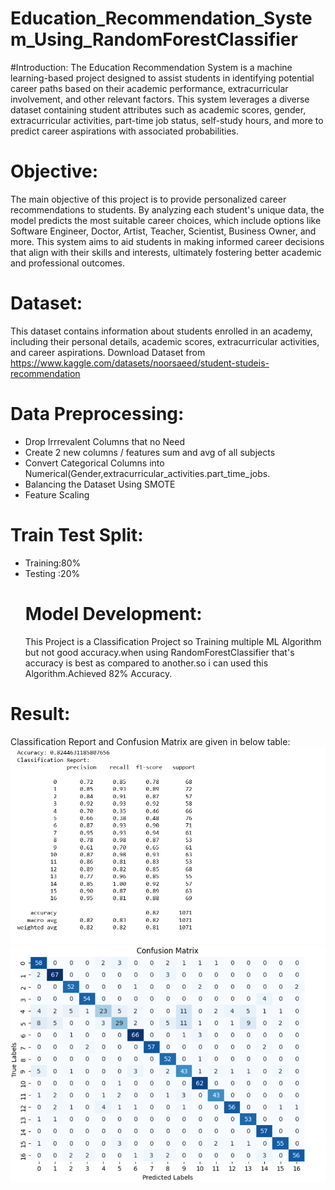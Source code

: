# Education_Recommendation_System_Using_RandomForestClassifier
#Introduction:
The Education Recommendation System is a machine learning-based project designed to assist students in identifying potential career paths based on their academic performance, extracurricular involvement, and other relevant factors. This system leverages a diverse dataset containing student attributes such as academic scores, gender, extracurricular activities, part-time job status, self-study hours, and more to predict career aspirations with associated probabilities.
# Objective:
The main objective of this project is to provide personalized career recommendations to students. By analyzing each student's unique data, the model predicts the most suitable career choices, which include options like Software Engineer, Doctor, Artist, Teacher, Scientist, Business Owner, and more. This system aims to aid students in making informed career decisions that align with their skills and interests, ultimately fostering better academic and professional outcomes.
# Dataset:
This dataset contains information about students enrolled in an academy, including their personal details, academic scores, extracurricular activities, and career aspirations.
Download Dataset from https://www.kaggle.com/datasets/noorsaeed/student-studeis-recommendation
# Data Preprocessing:
- Drop Irrrevalent Columns that no Need
- Create 2 new columns / features sum and avg of all subjects
- Convert Categorical Columns into Numerical(Gender,extracurricular_activities.part_time_jobs.
- Balancing the Dataset Using SMOTE
- Feature Scaling
# Train Test Split:
- Training:80%
- Testing :20%
  # Model Development:
  This Project is a Classification Project so Training multiple ML Algorithm but not good accuracy.when using RandomForestClassifier that's accuracy is best as compared to another.so i can used this Algorithm.Achieved 82% Accuracy.
# Result:
Classification Report and Confusion Matrix are given in below table:
![Alt text](https://github.com/shakir1121/Education_Recommendation_System_Using_ML/blob/main/result_images/classification_report.PNG?raw=true)
![Alt text](https://github.com/shakir1121/Education_Recommendation_System_Using_ML/blob/main/result_images/CM.PNG?raw=true)
